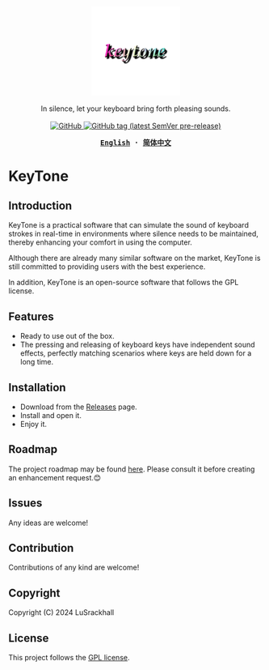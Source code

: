 <p align="center" style="text-align: center">
  <img src="./frontend/src/assets/img/KeyTone.png" width="35%"><br/>
</p>
<p align="center">
  In silence, let your keyboard bring forth pleasing sounds.
  <br/>
  <br/>
  <a href="https://github.com/LuSrackhall/KeyTone/blob/main/LICENSE">
    <img alt="GitHub" src="https://img.shields.io/github/license/LuSrackhall/KeyTone"/>
  </a>
  <a href="https://github.com/LuSrackhall/KeyTone/tags" rel="nofollow">
    <img alt="GitHub tag (latest SemVer pre-release)" src="https://img.shields.io/github/v/tag/LuSrackhall/KeyTone?include_prereleases&label=version"/>
  </a>
</p>

<div align="center">
<strong>
<samp>

[English](README.md) · [简体中文](README.zh-CN.md)

</samp>
</strong>
</div>

# KeyTone

## Introduction

KeyTone is a practical software that can simulate the sound of keyboard strokes in real-time in environments where silence needs to be maintained, thereby enhancing your comfort in using the computer.

Although there are already many similar software on the market, KeyTone is still committed to providing users with the best experience.

In addition, KeyTone is an open-source software that follows the GPL license.

## Features

* Ready to use out of the box.
* The pressing and releasing of keyboard keys have independent sound effects, perfectly matching scenarios where keys are held down for a long time.

## Installation

* Download from the [Releases](https://github.com/LuSrackhall/KeyTone/releases) page.
* Install and open it.
* Enjoy it.

## Roadmap

The project roadmap may be found [here](https://github.com/LuSrackhall/KeyTone/milestones). Please consult it before creating an enhancement request.😊

## Issues

Any ideas are welcome!

## Contribution

Contributions of any kind are welcome!

## Copyright

Copyright (C) 2024 LuSrackhall

## License

This project follows the [GPL license](https://github.com/LuSrackhall/KeyTone/blob/main/LICENSE).

<!-- * Some parts of the code (such as those related to the Steam API) are not covered by the GPL license due to containing sensitive information. These parts will be released under a proprietary license that complies with Steam platform requirements for commercial use. -->
